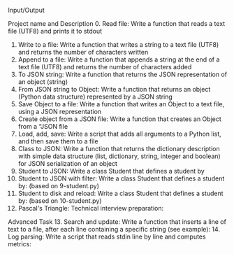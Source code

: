 Input/Output

Project name and Description
0. Read file: Write a function that reads a text file (UTF8) and prints it to stdout
1. Write to a file: Write a function that writes a string to a text file (UTF8) and returns the number of characters written
2. Append to a file: Write a function that appends a string at the end of a text file (UTF8) and returns the number of characters added
3. To JSON string: Write a function that returns the JSON representation of an object (string)
4. From JSON string to Object: Write a function that returns an object (Python data structure) represented by a JSON string
5. Save Object to a file: Write a function that writes an Object to a text file, using a JSON representation
6. Create object from a JSON file: Write a function that creates an Object from a “JSON file
7. Load, add, save: Write a script that adds all arguments to a Python list, and then save them to a file
8. Class to JSON: Write a function that returns the dictionary description with simple data structure (list, dictionary, string, integer and boolean) for JSON serialization of an object
9. Student to JSON: Write a class Student that defines a student by
10. Student to JSON with filter: Write a class Student that defines a student by: (based on 9-student.py)
11. Student to disk and reload: Write a class Student that defines a student by: (based on 10-student.py)
12. Pascal's Triangle: Technical interview preparation:

Advanced Task
13. Search and update: Write a function that inserts a line of text to a file, after each line containing a specific string (see example):
14. Log parsing: Write a script that reads stdin line by line and computes metrics:
